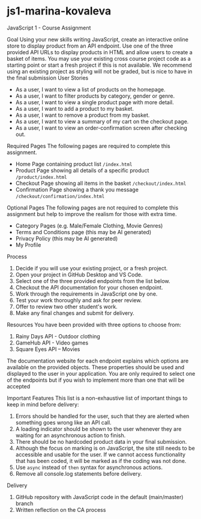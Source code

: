 # js1-marina-kovaleva
JavaScript 1 - Course Assignment

Goal
Using your new skills writing JavaScript, create an interactive online store to display
product from an API endpoint. Use one of the three provided API URLs to display
products in HTML and allow users to create a basket of items.
You may use your existing cross course project code as a starting point or start a
fresh project if this is not available. We recommend using an existing project as
styling will not be graded, but is nice to have in the final submission
User Stories
- As a user, I want to view a list of products on the homepage.
- As a user, I want to filter products by category, gender or genre.
- As a user, I want to view a single product page with more detail.
- As a user, I want to add a product to my basket.
- As a user, I want to remove a product from my basket.
- As a user, I want to view a summary of my cart on the checkout page.
- As a user, I want to view an order-confirmation screen after checking out.
  
Required Pages
The following pages are required to complete this assignment.
- Home Page containing product list `/index.html`
- Product Page showing all details of a specific product `/product/index.html`
- Checkout Page showing all items in the basket `/checkout/index.html`
- Confirmation Page showing a thank you message
`/checkout/confirmation/index.html`

Optional Pages
The following pages are not required to complete this assignment but help to
improve the realism for those with extra time.
- Category Pages (e.g. Male/Female Clothing, Movie Genres)
- Terms and Conditions page (this may be AI generated)
- Privacy Policy (this may be AI generated)
- My Profile
  
Process
1. Decide if you will use your existing project, or a fresh project.
2. Open your project in GitHub Desktop and VS Code.
3. Select one of the three provided endpoints from the list below.
4. Checkout the API documentation for your chosen endpoint.
5. Work through the requirements in JavaScript one by one.
6. Test your work thoroughly and ask for peer review.
7. Offer to review two other student's work.
8. Make any final changes and submit for delivery.
   
Resources
You have been provided with three options to choose from:
1. Rainy Days API - Outdoor clothing
2. GameHub API - Video games
3. Square Eyes API – Movies
   
The documentation website for each endpoint explains which options are available
on the provided objects. These properties should be used and displayed to the user
in your application. You are only required to select one of the endpoints but if you
wish to implement more than one that will be accepted

Important Features
This list is a non-exhaustive list of important things to keep in mind before delivery:
1. Errors should be handled for the user, such that they are alerted when something
goes wrong like an API call.
2. A loading indicator should be shown to the user whenever they are waiting for an
asynchronous action to finish.
3. There should be no hardcoded product data in your final submission.
4. Although the focus on marking is on JavaScript, the site still needs to be accessible
and usable for the user. If we cannot access functionality that has been coded, it will
be marked as if the coding was not done.
5. Use `async` instead of `then` syntax for asynchronous actions.
6. Remove all console.log statements before delivery.
   
Delivery
1. GitHub repository with JavaScript code in the default (main/master) branch
2. Written reflection on the CA process

